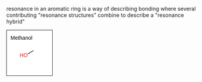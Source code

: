 
resonance in an aromatic ring is a way of describing bonding where several contributing "resonance structures" combine to describe a "resonance hybrid"




<div style=" padding: 10px; border: 1px solid; background-color: white; display: inline-block; ">
    <svg id="methanol-ZZIqgi7BN" xmlns="http://www.w3.org/2000/svg" version="1.1" width="100px" height="100px" viewBox="0 0 100 100">
      <style> text {font-family: sans-serif;} #methanol-ZZIqgi7BN { pointer-events:none; } #methanol-ZZIqgi7BN .event  { pointer-events:all; } line { stroke-linecap:round; } polygon { stroke-linejoin:round; } </style>
      <text x="34.16" y="60.67" stroke="none" font-size="14" fill="rgb(255,13,13)">O</text>
      <text x="24.05" y="60.67" stroke="none" font-size="14" fill="rgb(255,13,13)">H</text>
      <line x1="60.39" y1="44" x2="46.05" y2="52.28" stroke="rgb(0,0,0)" stroke-width="1.44"></line>
      <line id="methanol-ZZIqgi7BN:Bond:0" class="event" x1="60.39" y1="44" x2="39.61" y2="56" stroke-width="8" opacity="0"></line>
      <circle id="methanol-ZZIqgi7BN:Atom:0" class="event" cx="60.39" cy="44" r="8" opacity="0"></circle>
      <circle id="methanol-ZZIqgi7BN:Atom:1" class="event" cx="39.61" cy="56" r="8" opacity="0"></circle>
      <text x="0" y="15" fill="black">Methanol</text>
    </svg>
</div>
